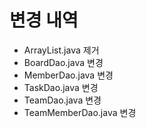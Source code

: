 # 변경 내역

- ArrayList.java 제거
- BoardDao.java 변경
- MemberDao.java 변경
- TaskDao.java 변경
- TeamDao.java 변경
- TeamMemberDao.java 변경